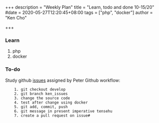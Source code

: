 +++
description = "Weekly Plan"
title = "Learn, todo and done 10-15/20"
#date = 2020-05-27T12:20:45+08:00
tags = ["php", "docker"]
author = "Ken Cho"

+++

### Learn
1.  php  
2.  docker  

### To-do
Study github [issues](https://github.com/gigascience/gigadb-website/labels/Ken) assigned by Peter
Github workflow:
```
	1. git checkout develop
	2. git branch ken_issues
	3. change the source code
	4. test after change using docker
	5. git add, commit, push
	6. git message in present imperative tensehu
	7. create a pull request on issue#
```

